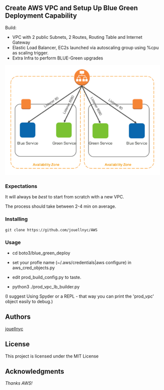 ## Create AWS VPC and Setup Up Blue Green Deployment Capability

Build:
- VPC with 2 public Subnets, 2 Routes, Routing Table and Internet Gateway
- Elastic Load Balancer, EC2s launched via autoscaling group using %cpu as scaling trigger.
- Extra Infra to perform BLUE-Green upgrades

![Blue-Green](blue_green.png)

### Expectations 
It will always be *best* to start from scratch with a new VPC.

The process should take between 2-4 min on average.


### Installing
```
git clone https://github.com/jouellnyc/AWS
```

### Usage
- cd boto3/blue_green_deploy

- set your profle name (~/.aws/credentials|aws configure) in  aws_cred_objects.py 

- edit prod_build_config.py to taste. 

- python3 ./prod_vpc_lb_builder.py

(I suggest Using Spyder or a REPL - that way you can print the 'prod_vpc' object easily to debug.)

## Authors
[jouellnyc](mailto:jouellnyc@gmail.com)

## License
This project is licensed under the MIT License

## Acknowledgments
*Thanks AWS!*
